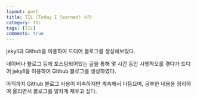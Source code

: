 ```yaml
---
layout: post
title: TIL (Today I learned) 시작
category: TIL
tags: [TIL]
comments: true
---
```




jekyll과 Github을 이용하여 드디어 블로그를 생성해보았다.

네이버나 블로그 등에 포스팅되어있는 글을 통해 몇 시간 동안 시행착오를 겪다가 드디어 jekyll을 이용하여 Github 블로그를 생성하였다.

아직까지 Github 블로그 사용이 미숙하지만 계속해서 다듬으며, 공부한 내용을 정리하여 올리면서 블로그를 알차게 채우고 싶다. 